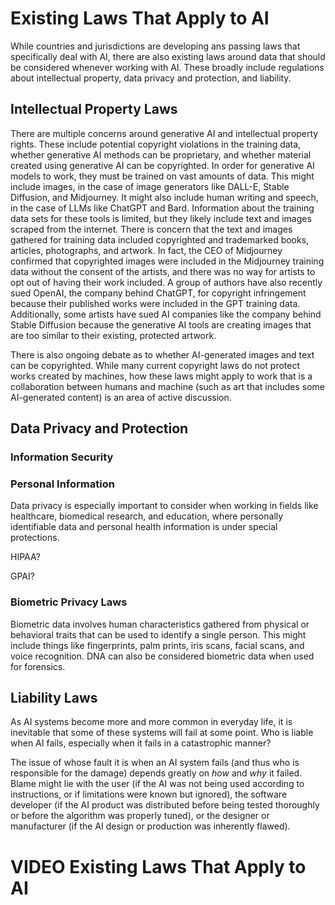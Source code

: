 


# Existing Laws That Apply to AI

While countries and jurisdictions are developing ans passing laws that specifically deal with AI, there are also existing laws around data that should be considered whenever working with AI. These broadly include regulations about intellectual property, data privacy and protection, and liability.

## Intellectual Property Laws

There are multiple concerns around generative AI and intellectual property rights. These include potential copyright violations in the training data, whether generative AI methods can be proprietary, and whether material created using generative AI can be copyrighted. In order for generative AI models to work, they must be trained on vast amounts of data. This might include images, in the case of image generators like DALL-E, Stable Diffusion, and Midjourney. It might also include human writing and speech, in the case of LLMs like ChatGPT and Bard. Information about the training data sets for these tools is limited, but they likely include text and images scraped from the internet. There is concern that the text and images gathered for training data included copyrighted and trademarked books, articles, photographs, and artwork. In fact, the CEO of Midjourney confirmed that copyrighted images were included in the Midjourney training data without the consent of the artists, and there was no way for artists to opt out of having their work included. A group of authors have also recently sued OpenAI, the company behind ChatGPT, for copyright infringement because their published works were included in the GPT training data. Additionally, some artists have sued AI companies like the company behind Stable Diffusion because the generative AI tools are creating images that are too similar to their existing, protected artwork.

There is also ongoing debate as to whether AI-generated images and text can be copyrighted. While many current copyright laws do not protect works created by machines, how these laws might apply to work that is a collaboration between humans and machine (such as art that includes some AI-generated content) is an area of active discussion.

## Data Privacy and Protection


### Information Security

### Personal Information
Data privacy is especially important to consider when working in fields like healthcare, biomedical research, and education, where personally identifiable data and personal health information is under special protections.

HIPAA?

GPAI?


### Biometric Privacy Laws

Biometric data involves human characteristics gathered from physical or behavioral traits that can be used to identify a single person. This might include things like fingerprints, palm prints, iris scans, facial scans, and voice recognition. DNA can also be considered biometric data when used for forensics.

## Liability Laws

As AI systems become more and more common in everyday life, it is inevitable that some of these systems will fail at some point. Who is liable when AI fails, especially when it fails in a catastrophic manner?

The issue of whose fault it is when an AI system fails (and thus who is responsible for the damage) depends greatly on _how_ and _why_ it failed. Blame might lie with the user (if the AI was not being used according to instructions, or if limitations were known but ignored), the software developer (if the AI product was distributed before being tested thoroughly or before the algorithm was properly tuned), or the designer or manufacturer (if the AI design or production was inherently flawed).

# VIDEO Existing Laws That Apply to AI

